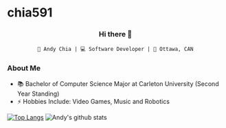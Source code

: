 # chia591

<div align="center">

### Hi there 👋


    🌇 Andy Chia | 💻 Software Developer | 🌌 Ottawa, CAN


</div>

### About Me

- 📚 Bachelor of Computer Science Major at Carleton University (Second Year Standing)
- ⚡ Hobbies Include: Video Games, Music and Robotics

[![Top Langs](https://github-readme-stats.vercel.app/api/top-langs/?username=chia591)](https://github.com/anuraghazra/github-readme-stats)
![Andy's github stats](https://github-readme-stats.vercel.app/api/?username=chia591&show_icons=true&title_color=1F75C8&icon_color=2AA410&text_color=043667&bg_color=ffffff&hide=issues,contribs) 
